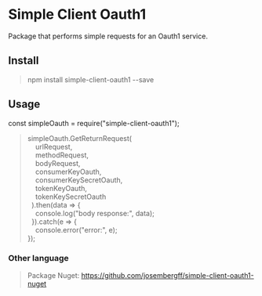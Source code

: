 # Simple Client Oauth1

Package that performs simple requests for an Oauth1 service.

## Install

> npm install simple-client-oauth1 --save

## Usage

const simpleOauth = require("simple-client-oauth1");

> simpleOauth.GetReturnRequest(<br/>
 > &nbsp; &nbsp; urlRequest,<br/>
 > &nbsp; &nbsp; methodRequest,<br/>
 > &nbsp; &nbsp; bodyRequest,<br/>
 > &nbsp; &nbsp; consumerKeyOauth,<br/>
 > &nbsp; &nbsp; consumerKeySecretOauth,<br/>
 > &nbsp; &nbsp; tokenKeyOauth,<br/>
 > &nbsp; &nbsp; tokenKeySecretOauth<br/>
 > &nbsp; ).then(data => { <br/>
 > &nbsp; &nbsp; console.log("body response:", data); <br/>
 > &nbsp; }).catch(e => { <br/>
 > &nbsp; &nbsp; console.error("error:", e); <br/>
> });

### Other language

> Package Nuget: https://github.com/josembergff/simple-client-oauth1-nuget
